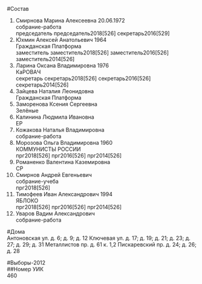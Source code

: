 #Состав  
1. Смирнова Марина Алексеевна 20.06.1972  
    собрание-работа  
    председатель председатель2018[526] секретарь2016[529]  
2. Юхмин Алексей Анатольевич 1964  
    Гражданская Платформа  
    заместитель заместитель2018[526] заместитель2016[526] заместитель2014[526]  
3. Ларина Оксана Владимировна 1976  
    КаРОВАЧ  
    секретарь секретарь2018[526] секретарь2016[526] секретарь2014[526]  
4. Зайцева Наталия Леонидовна  
    Гражданская Платформа  
5. Заморенова Ксения Сергеевна  
    Зелёные  
6. Калинина Людмила Ивановна  
    ЕР  
7. Кожакова Наталья Владимировна  
    собрание-работа  
8. Морозова Ольга Владимировна 1960  
    КОММУНИСТЫ РОССИИ  
    прг2018[526] прг2016[526] прг2014[526]  
9. Романенко Валентина Каземировна  
    СР  
10. Смирнов Андрей Евгеньевич  
    собрание-учеба  
    прг2018[526]  
11. Тимофеев Иван Александрович 1994  
    ЯБЛОКО  
    прг2018[526] прг2016[526] прг2014[526]  
12. Уваров Вадим Александрович  
    собрание-работа  
  
#Дома  
Антоновская ул. д. 6; д. 9; д. 12 Ключевая ул. д. 17; д. 19; д. 21; д. 23; д. 27; д. 29; д. 31 Металлистов пр. д. 61 к. 1,2 Пискаревский пр. д. 24; д. 26; д. 28  
  
#Выборы-2012  
##Номер УИК  
460  
